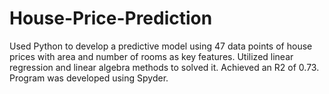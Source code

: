 # House-Price-Prediction

Used Python to develop a predictive model using 47 data points of house prices with area and number of rooms as key features.
Utilized linear regression and linear algebra methods to solved it. 
Achieved an R2 of 0.73.
Program was developed using Spyder.

